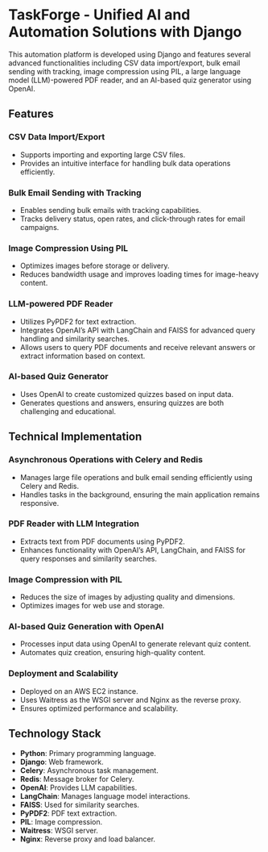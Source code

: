 # TaskForge - Unified AI and Automation Solutions with Django 

This automation platform is developed using Django and features several advanced functionalities including CSV data import/export, bulk email sending with tracking, image compression using PIL, a large language model (LLM)-powered PDF reader, and an AI-based quiz generator using OpenAI.

## Features

### CSV Data Import/Export
- Supports importing and exporting large CSV files.
- Provides an intuitive interface for handling bulk data operations efficiently.

### Bulk Email Sending with Tracking
- Enables sending bulk emails with tracking capabilities.
- Tracks delivery status, open rates, and click-through rates for email campaigns.

### Image Compression Using PIL
- Optimizes images before storage or delivery.
- Reduces bandwidth usage and improves loading times for image-heavy content.

### LLM-powered PDF Reader
- Utilizes PyPDF2 for text extraction.
- Integrates OpenAI’s API with LangChain and FAISS for advanced query handling and similarity searches.
- Allows users to query PDF documents and receive relevant answers or extract information based on context.

### AI-based Quiz Generator
- Uses OpenAI to create customized quizzes based on input data.
- Generates questions and answers, ensuring quizzes are both challenging and educational.

## Technical Implementation

### Asynchronous Operations with Celery and Redis
- Manages large file operations and bulk email sending efficiently using Celery and Redis.
- Handles tasks in the background, ensuring the main application remains responsive.

### PDF Reader with LLM Integration
- Extracts text from PDF documents using PyPDF2.
- Enhances functionality with OpenAI’s API, LangChain, and FAISS for query responses and similarity searches.

### Image Compression with PIL
- Reduces the size of images by adjusting quality and dimensions.
- Optimizes images for web use and storage.

### AI-based Quiz Generation with OpenAI
- Processes input data using OpenAI to generate relevant quiz content.
- Automates quiz creation, ensuring high-quality content.

### Deployment and Scalability
- Deployed on an AWS EC2 instance.
- Uses Waitress as the WSGI server and Nginx as the reverse proxy.
- Ensures optimized performance and scalability.

## Technology Stack
- **Python**: Primary programming language.
- **Django**: Web framework.
- **Celery**: Asynchronous task management.
- **Redis**: Message broker for Celery.
- **OpenAI**: Provides LLM capabilities.
- **LangChain**: Manages language model interactions.
- **FAISS**: Used for similarity searches.
- **PyPDF2**: PDF text extraction.
- **PIL**: Image compression.
- **Waitress**: WSGI server.
- **Nginx**: Reverse proxy and load balancer.

